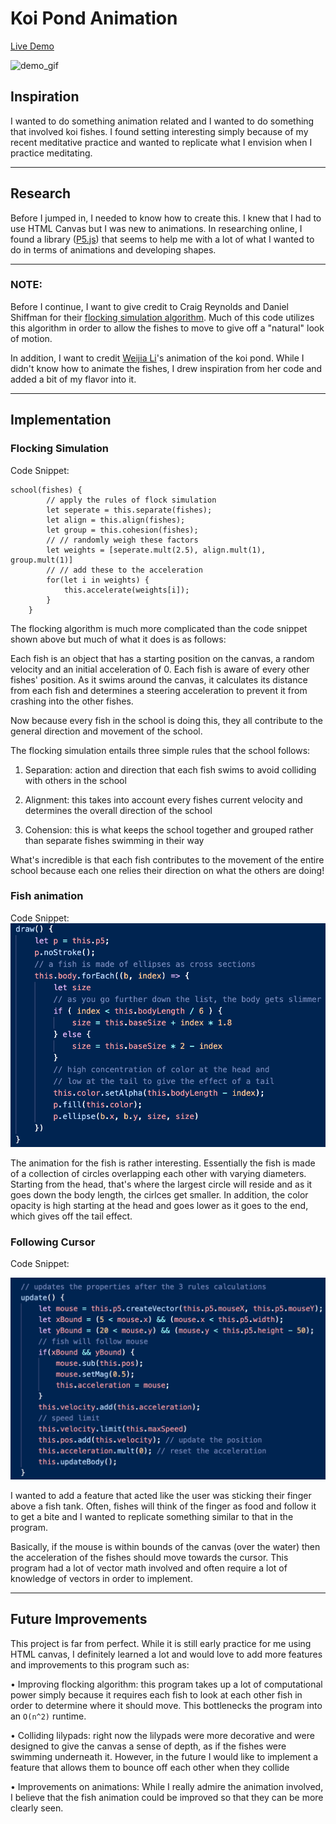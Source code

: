 # Koi Pond Animation

[Live Demo](https://trykhov.github.io/FishPond/)

![demo_gif](./assets/demo.gif)

## Inspiration

I wanted to do something animation related and I wanted to do something that involved koi fishes. I found setting interesting simply because of my recent meditative practice and wanted to replicate what I envision when I practice meditating. 

---

## Research

Before I jumped in, I needed to know how to create this. I knew that I had to use HTML Canvas but I was new to animations. In researching online, I found a library ([P5.js](https://p5js.org/)) that seems to help me with a lot of what I wanted to do in terms of animations and developing shapes.

---

### NOTE: 
Before I continue, I want to give credit to Craig Reynolds and Daniel Shiffman for their [flocking simulation algorithm](https://en.wikipedia.org/wiki/Boids). Much of this code utilizes this algorithm in order to allow the fishes to move to give off a "natural" look of motion.

In addition, I want to credit [Weijia Li](https://unicar9.github.io/weijia/#page1)'s animation of the koi pond. While I didn't know how to animate the fishes, I drew inspiration from her code and added a bit of my flavor into it. 

---

## Implementation

### Flocking Simulation

Code Snippet:
```
school(fishes) {
        // apply the rules of flock simulation
        let seperate = this.separate(fishes);
        let align = this.align(fishes);
        let group = this.cohesion(fishes);
        // // randomly weigh these factors
        let weights = [seperate.mult(2.5), align.mult(1), group.mult(1)]
        // // add these to the acceleration
        for(let i in weights) {
            this.accelerate(weights[i]);
        }
    }
  ```

The flocking algorithm is much more complicated than the code snippet shown above but much of what it does is as follows:

Each fish is an object that has a starting position on the canvas, a random velocity and an initial acceleration of 0.
Each fish is aware of every other fishes' position. As it swims around the canvas, it calculates its distance from each fish and determines a steering acceleration to prevent it from crashing into the other fishes. 

Now because every fish in the school is doing this, they all contribute to the general direction and movement of the school. 

The flocking simulation entails three simple rules that the school follows:

1. Separation: action and direction that each fish swims to avoid colliding with others in the school

2. Alignment: this takes into account every fishes current velocity and determines the overall direction of the school

3. Cohension: this is what keeps the school together and grouped rather than separate fishes swimming in their way

What's incredible is that each fish contributes to the movement of the entire school because each one relies their direction on what the others are doing!


### Fish animation

Code Snippet:
![fish_code](./assets/fish_animation.png)

The animation for the fish is rather interesting. Essentially the fish is made of a collection of circles overlapping each other with varying diameters. Starting from the head, that's where the largest circle will reside and as it goes down the body length, the cirlces get smaller. In addition, the color opacity is high starting at the head and goes lower as it goes to the end, which gives off the tail effect.


### Following Cursor

Code Snippet:

![hover](./assets/hover_code.png)

I wanted to add a feature that acted like the user was sticking their finger above a fish tank. Often, fishes will think of the finger as food and follow it to get a bite and I wanted to replicate something similar to that in the program.

Basically, if the mouse is within bounds of the canvas (over the water) then the acceleration of the fishes should move towards the cursor. This program had a lot of vector math involved and often require a lot of knowledge of vectors in order to implement.

---

## Future Improvements

This project is far from perfect. While it is still early practice for me using HTML canvas, I definitely learned a lot and would love to add more features and improvements to this program such as:

• Improving flocking algorithm: this program takes up a lot of computational power simply because it requires each fish to look at each other fish in order to determine where it should move. This bottlenecks the program into an `O(n^2)` runtime.

• Colliding lilypads: right now the lilypads were more decorative and were designed to give the canvas a sense of depth, as if the fishes were swimming underneath it. However, in the future I would like to implement a feature that allows them to bounce off each other when they collide

• Improvements on animations: While I really admire the animation involved, I believe that the fish animation could be improved so that they can be more clearly seen.
